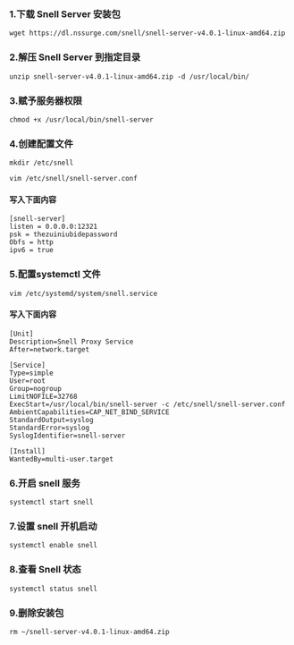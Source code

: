 ### 1.下载 Snell Server 安装包
    wget https://dl.nssurge.com/snell/snell-server-v4.0.1-linux-amd64.zip
### 2.解压 Snell Server 到指定目录
    unzip snell-server-v4.0.1-linux-amd64.zip -d /usr/local/bin/
### 3.赋予服务器权限
    chmod +x /usr/local/bin/snell-server
### 4.创建配置文件
    mkdir /etc/snell

    vim /etc/snell/snell-server.conf

#### 写入下面内容
    [snell-server]
    listen = 0.0.0.0:12321
    psk = thezuiniubidepassword
    Obfs = http
    ipv6 = true
### 5.配置systemctl 文件
    vim /etc/systemd/system/snell.service

#### 写入下面内容
    [Unit]
    Description=Snell Proxy Service
    After=network.target

    [Service]
    Type=simple
    User=root
    Group=nogroup
    LimitNOFILE=32768
    ExecStart=/usr/local/bin/snell-server -c /etc/snell/snell-server.conf
    AmbientCapabilities=CAP_NET_BIND_SERVICE
    StandardOutput=syslog
    StandardError=syslog
    SyslogIdentifier=snell-server

    [Install]
    WantedBy=multi-user.target
### 6.开启 snell 服务
    systemctl start snell
### 7.设置 snell 开机启动
    systemctl enable snell
### 8.查看 Snell 状态
    systemctl status snell
### 9.删除安装包
    rm ~/snell-server-v4.0.1-linux-amd64.zip


